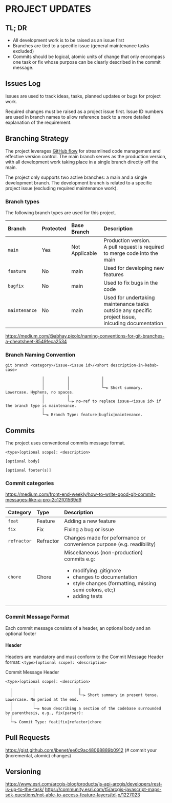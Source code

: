 # PROJECT UPDATES

## TL; DR

 - All development work is to be raised as an issue first
 - Branches are tied to a specific issue (general maintenance tasks excluded)
 - Commits should be logical, atomic units of change that only encompass one task or fix whose purpose can be clearly described in the commit message.

## Issues Log
Issues are used to track ideas, tasks, planned updates or bugs for project work. 

Required changes must be raised as a project issue first. Issue ID numbers are used in branch names to allow reference back to a more detailed explanation of the requirement.

## Branching Strategy

The project leverages [GitHub flow](https://docs.github.com/en/get-started/quickstart/github-flow) for streamlined code management and effective version control. The main branch serves as the production version, with all development work taking place in a single branch directly off the main. 

The project only supports two active branches: a main and a single development branch. The development branch is related to a specific project issue (excluding required maintenance work).

### Branch types

The following branch types are used for this project.

| Branch            | Protected | Base Branch    | Description                                                                                             |
|:------------------|:----------|:---------------|:--------------------------------------------------------------------------------------------------------|
| ```main```        | Yes       | Not Applicable | Production version.<br> A pull request is required to merge code into the main                          |
| ```feature```     | No        | main           | Used for developing new features                                                                        |
| ```bugfix```      | No        | main           | Used to fix bugs in the code                                                                            |
| ```maintenance``` | No        | main           | Used for undertaking maintenance tasks outside any specific project issue, <br> inlcuding documentation |

https://medium.com/@abhay.pixolo/naming-conventions-for-git-branches-a-cheatsheet-8549feca2534

### Branch Naming Convention
```
git branch <category>/issue-<issue id>/<short description-in-kebab-case>

                │          │              │
                │          │              │
                │          │              └─⫸ Short summary. Lowercase. Hyphens, no spaces.
                │          │ 
                │          └─⫸ no-ref to replace issue-<issue id> if the branch type is maintenance. 
                │
                └─⫸ Branch Type: feature|bugfix|maintenance.
```

## Commits
The project uses conventional commits message format. 
```
<type>[optional scope]: <description>

[optional body]

[optional footer(s)]
```


### Commit categories

https://medium.com/front-end-weekly/how-to-write-good-git-commit-messages-like-a-pro-2c12f01569d9

| Category        | Type          | Description                                                                                   |
|:----------------|:----------|:--------------------------------------------------------------------------------------------------|
| ```feat```      | Feature   | Adding a new feature                                                                              |
| ```fix```       | Fix       | Fixing a bug or issue                                                                             |
| ```refractor``` | Refractor | Changes made for peformance or convenience purpose (e.g. readibility)                             |
| ```chore```     | Chore     | Miscellaneous (non-production) commits e.g: <br><ul><li>modifying .gitignore</li><li>changes to documentation</li><li>style changes (formatting, missing semi colons, etc;)</li> <li>adding tests</li>|

### Commit Message Format

Each commit message consists of a header, an optional body and an optional footer 

#### Header
Headers are mandatory and must conform to the Commit Message Header format: ```<type>[optional scope]: <description>```


Commit Message Header
```
<type>[optional scope]: <description>

  │         │                   │
  │         │                   └─⫸ Short summary in present tense. Lowercase. No period at the end.
  │         │
  │         └─⫸ Noun describing a section of the codebase surrounded by parenthesis, e.g., fix(parser):
  │
  └─⫸ Commit Type: feat|fix|refactor|chore
```




## Pull Requests








https://gist.github.com/jbenet/ee6c9ac48068889b0912 (# commit your (incremental, atomic) changes)





## Versioning


https://www.esri.com/arcgis-blog/products/js-api-arcgis/developers/rest-is-up-to-the-task/
https://community.esri.com/t5/arcgis-javascript-maps-sdk-questions/not-able-to-access-feature-layers/td-p/1227023



